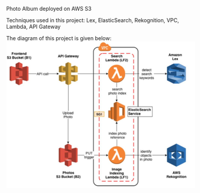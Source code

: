 Photo Album deployed on AWS S3

Techniques used in this project: Lex, ElasticSearch, Rekognition, VPC, Lambda, API Gateway

The diagram of this project is given below:
![image](https://github.com/Halleloya/Photo-Album/blob/master/Diagram/333.JPG)
